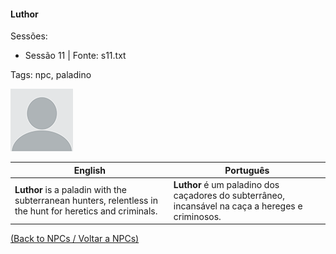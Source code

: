 
#### Luthor

Sessões:  
- Sessão 11 | Fonte: s11.txt

Tags: npc, paladino

![Luthor](blank.png)

| English | Português |
|---------|-----------|
| **Luthor** is a paladin with the subterranean hunters, relentless in the hunt for heretics and criminals. | **Luthor** é um paladino dos caçadores do subterrâneo, incansável na caça a hereges e criminosos. |

[(Back to NPCs / Voltar a NPCs)](npcs_list.md)



























